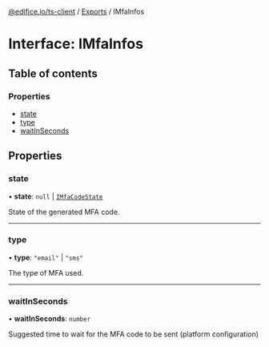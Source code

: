 [@edifice.io/ts-client](../README.md) / [Exports](../modules.md) / IMfaInfos

# Interface: IMfaInfos

## Table of contents

### Properties

- [state](IMfaInfos.md#state)
- [type](IMfaInfos.md#type)
- [waitInSeconds](IMfaInfos.md#waitinseconds)

## Properties

### state

• **state**: ``null`` \| [`IMfaCodeState`](IMfaCodeState.md)

State of the generated MFA code.

___

### type

• **type**: ``"email"`` \| ``"sms"``

The type of MFA used.

___

### waitInSeconds

• **waitInSeconds**: `number`

Suggested time to wait for the MFA code to be sent (platform configuration)
